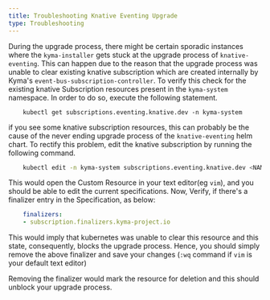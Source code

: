 ```yaml
---
title: Troubleshooting Knative Eventing Upgrade
type: Troubleshooting
---
```


During the upgrade process, there might be certain sporadic instances where the `kyma-installer` gets stuck at the upgrade process of `knative-eventing`. This can happen due to the reason that the upgrade process was unable to clear existing knative subscription which are created internally by Kyma's `event-bus-subscription-controller`. 
To verify this check for the existing knative Subscription resources present in the `kyma-system` namespace. In order to do so, execute the following statement.

```shell script
    kubectl get subscriptions.eventing.knative.dev -n kyma-system
``` 

if you see some knative subscription resources, this can probably be the cause of the never ending upgrade process of the `knative-eventing` helm chart. To rectify this problem, edit the knative subscription by running the following command.

```bash
    kubectl edit -n kyma-system subscriptions.eventing.knative.dev <NAME_OF_THE_KNATIVE_SUBSCRIPTION>
```
This would open the Custom Resource in your text editor(eg `vim`), and you should be able to edit the current specifications. Now, Verify, if there's a finalizer entry in the Specification, as below:
```yaml
    finalizers:
    - subscription.finalizers.kyma-project.io
```
This would imply that kubernetes was unable to clear this resource and this state, consequently, blocks the upgrade process. Hence, you should simply remove the above finalizer and save your changes (`:wq` command if `vim` is your default text editor)

Removing the finalizer would mark the resource for deletion and this should unblock your upgrade process.
